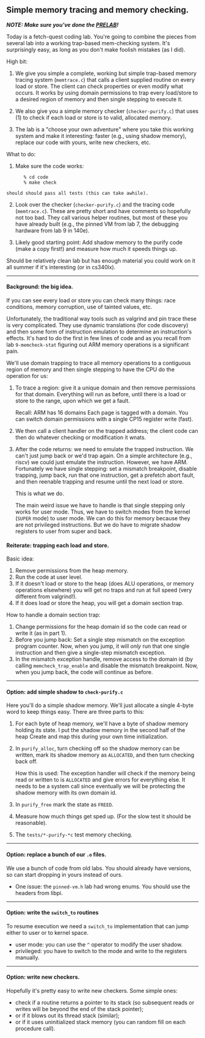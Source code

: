 ## Simple memory tracing and memory checking.

***NOTE: Make sure you've done the [PRELAB](PRELAB.md)!***
 
Today is a fetch-quest coding lab.  You're going to combine the pieces
from several lab into a working trap-based mem-checking system.   It's
surprisingly easy, as long as you don't make foolish mistakes (as I did).

High bit:
  1. We give you simple a complete, working but simple trap-based
     memory tracing system (`memtrace.c`) that calls a client supplied
     routine on every load or store.  The client can check properties
     or even modify what occurs.  It works by using domain permissions
     to trap every load/store to a desired region of memory and then
     single stepping to execute it.

  2. We also give you a simple memory checker (`checker-purify.c`)
     that uses (1) to check if each load or store is to valid, allocated
     memory.

  3. The lab is a "choose your own adventure" where you take this working
     system and make it interesting: faster (e.g., using shadow memory),
     replace our code with yours, write new checkers, etc.

What to do:

  1. Make sure the code works: 

            % cd code
            % make check

    should should pass all tests (this can take awhile).

  2. Look over the checker (`checker-purify.c`) and the tracing code
     (`memtrace.c`).    These are pretty short and have comments so
     hopefully not too bad.  They call various helper routines, but most
     of these you have already built (e.g., the pinned VM from lab 7,
     the debugging hardware from lab 9 in 140e).

  3. Likely good starting point: Add shadow memory to the purify code
     (make a copy first!) and measure how much it speeds things up.

Should be relatively clean lab but has enough material you could work on it
all summer if it's interesting (or in cs340lx).

-----------------------------------------------------------------------------
#### Background: the big idea.

If you can see every load or store you can check many things: race
conditions, memory corruption, use of tainted values, etc.


Unfortunately, the traditional way tools such as valgrind and pin trace
these is very complicated.  They use dynamic translations (for code 
discovery) and then some form of instruction emulation to determine
an instruction's effects.  It's hard to do the first in few lines of
code and as you recall from lab `9-memcheck-stat`  figuring out ARM
memory operations is a significant pain.

We'll use domain trapping to trace all memory operations to a 
contiguous region of memory and then single stepping to have the
CPU do the operation for us:

   1. To trace a region: give it a unique domain and then remove
      permissions for that domain.  Everything will run as before, until
      there is a load or store to the range, upon which we get a fault.

      Recall: ARM has 16 domains Each page is tagged with a domain.
      You can switch domain permissions with a single CP15 register write
      (fast).

   2. We then call a client handler on the trapped address; the client
      code can then do whatever checking or modification it wnats.

   3. After the code returns: we need to emulate the trapped instruction.
      We can't just jump back or we'd trap again.  On a simple
      architecture (e.g., riscv) we could just emulate the instruction.
      However, we have ARM.  Fortunately we have single stepping: set
      a mismatch breakpoint, disable trapping, jump back,  run that one
      instruction, get a prefetch abort fault, and then reenable trapping
      and resume until the next load or store.

      This is what we do.
    
      The main weird issue we have to handle is that single stepping only
      works for user mode.  Thus, we have to switch modes from the kernel
      (`SUPER` mode) to user mode.   We can do this for memory because
      they are not privileged instructions.  But we do have to migrate
      shadow registers to user from super and back.

#### Reiterate: trapping each load and store.

Basic idea:
  1. Remove permissions from the heap memory.
  2. Run the code at user level.
  3. If it doesn't load or store to the heap (does ALU operations, or memory operations
     elsewhere) you will get no traps and run at full speed (very different from 
     valgrind!).
  4. If it does load or store the heap, you will get a domain section trap.

How to handle a domain section trap:
  1. Change permissions for the heap domain id so the code can read or write it (as 
     in part 1).  
  2. Before you jump back: Set a single step mismatch on the exception program counter.
     Now, when you jump, it will *only* run that one single instruction and then 
     give a single-step mismatch exception.
  3. In the mismatch exception handle, remove access to the domain id (by calling
     `memcheck_trap_enable` and disable the mismatch breakpoint.  Now, when you 
     jump back, the code will continue as before.


-------------------------------------------------------------------------------
#### Option: add simple shadow to `check-purify.c`

Here you'll do a simple shadow memory.  We'll just allocate a single 4-byte word
to keep things easy.  There are three parts to this:
  1. For each byte of heap memory, we'll have a byte of shadow memory holding
     its state.  I put the shadow memory in the second half of the heap
     Create and map this during your own time initialization.

  2. In `purify_alloc`, turn checking off so the shadow memory can be
     written, mark its shadow memory as `ALLOCATED`, and then turn
     checking back off.

     How this is used: The exception handler will check if the memory
     being read or written to is `ALLOCATED` and give errors for
     everything else.  It needs to be a system call since eventually we
     will be protecting the shadow memory with its own domain id. 

  3. In `purify_free` mark the state as `FREED`. 

  4. Measure how much things get sped up.  (For the slow test it should
     be reasonable).

  5. The `tests/*-purify-*c` test memory checking.

-------------------------------------------------------------------------------
#### Option: replace a bunch of our `.o` files.

We use a bunch of code from old labs.  You should already have versions,
so can start dropping in yours instead of ours.  

  - One issue: the `pinned-vm.h` lab had wrong enums.  You should use the 
    headers from libpi.


-------------------------------------------------------------------------------
#### Option: write the `switch_to` routines

To resume execution we need a `switch_to` implementation that can jump
either to user or to kernel space.  
  - user mode: you can use the `^` operator to modify the user shadow.
  - privileged: you have to switch to the mode and write to the registers
    manually.

-------------------------------------------------------------------------------
#### Option: write new checkers.

Hopefully it's pretty easy to write new checkers.  Some simple ones:
  - check if a routine returns a pointer to its stack (so subsequent reads
    or writes will be beyond the end of the stack pointer);
  - or if it blows out its thread stack (similar);
  - or if it uses uninitialized stack memory (you can random fill on
    each procedure call).

